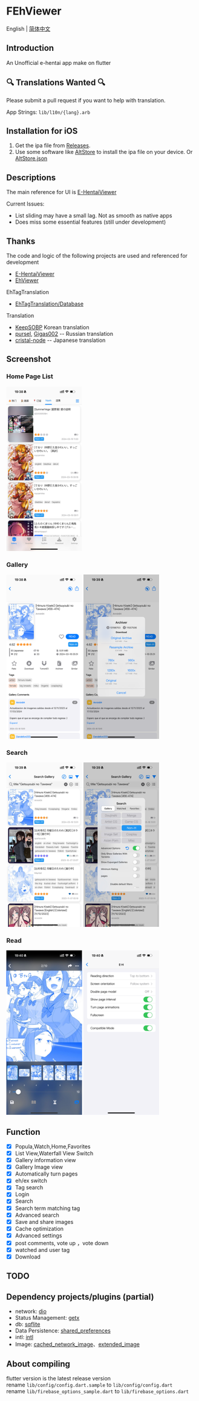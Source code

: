 # FEhViewer
English | [简体中文](https://github.com/honjow/FEhViewer/blob/master/README_cn.md)

## Introduction

An Unofficial e-hentai app make on flutter

## 🔍 Translations Wanted 🔍
Please submit a pull request if you want to help with translation.

App Strings: `lib/l10n/{lang}.arb`

## Installation for iOS
1. Get the ipa file from [Releases](https://github.com/honjow/FEhViewer/releases/latest).
2. Use some software like [AltStore](https://altstore.io) to install the ipa file on your device. Or [AltStore.json](https://config-feh.vercel.app/AltStore.json)

## Descriptions

The main reference for UI is [E-HentaiViewer](https://github.com/kayanouriko/E-HentaiViewer)

Current Issues:

- List sliding may have a small lag. Not as smooth as native apps
- Does miss some essential features (still under development)

## Thanks

The code and logic of the following projects are used and referenced for development

- [E-HentaiViewer](https://github.com/kayanouriko/E-HentaiViewer)
- [EhViewer](https://github.com/seven332/EhViewer)

EhTagTranslation

- [EhTagTranslation/Database](https://github.com/EhTagTranslation/Database)

Translation
- [KeepSOBP](https://github.com/KeepSOBP) Korean translation
- [pursel](https://github.com/pursel), [Gigas002](https://github.com/Gigas002) -- Russian translation
- [cristal-node](https://github.com/cristal-node) -- Japanese translation

## Screenshot

### Home Page List

<img width="200" src="./screenshot/home.png" >

### Gallery

<img width="200" src="./screenshot/gallery1.png" > <img width="200" src="./screenshot/gallery2.png" > 

### Search

<img width="200" src="./screenshot/search1.png" > <img width="200" src="./screenshot/search2.png" >

### Read

<img width="200" src="./screenshot/read1.png" > <img width="200" src="./screenshot/read2.png" >

## Function

- [x] Popula,Watch,Home,Favorites
- [x] List View,Waterfall View Switch
- [x] Gallery information view
- [x] Gallery Image view
- [x] Automatically turn pages
- [x] eh/ex switch
- [x] Tag search
- [x] Login
- [x] Search
- [x] Search term matching tag
- [x] Advanced search
- [x] Save and share images
- [x] Cache optimization
- [x] Advanced settings
- [x] post comments, vote up ，vote down
- [x] watched and user tag
- [x] Download

## TODO


## Dependency projects/plugins (partial)

- network: [dio](https://pub.dev/packages/dio)
- Status Management: [getx](https://pub.dev/packages/get)
- db: [sqflite](https://pub.dev/packages/sqflite)
- Data Persistence: [shared_preferences](https://pub.dev/packages/shared_preferences)
- intl: [intl](https://pub.dev/packages/intl)
- Image: [cached_network_image](https://pub.dev/packages/cached_network_image)、[extended_image](https://pub.dev/packages/extended_image)

## About compiling

flutter version is the latest release version \
rename `lib/config/config.dart.sample` to `lib/config/config.dart` \
rename `lib/firebase_options_sample.dart` to `lib/firebase_options.dart`
